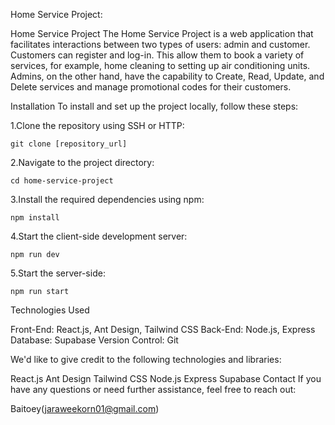 Home Service Project:

Home Service Project
The Home Service Project is a web application that facilitates interactions between two types of users: admin and customer. 
Customers can register and log-in. This allow them to book a variety of services, for example, home cleaning to setting up air conditioning units. 
Admins, on the other hand, have the capability to Create, Read, Update, and Delete services and manage promotional codes for their customers.

Installation
To install and set up the project locally, follow these steps:

1.Clone the repository using SSH or HTTP:

    git clone [repository_url]

2.Navigate to the project directory:

    cd home-service-project
    
3.Install the required dependencies using npm:

    npm install

4.Start the client-side development server:

    npm run dev

5.Start the server-side:

    npm run start

    
Technologies Used

Front-End: 
React.js, Ant Design, Tailwind CSS
Back-End: 
Node.js, Express
Database: 
Supabase
Version Control: 
Git


We'd like to give credit to the following technologies and libraries:

React.js
Ant Design
Tailwind CSS
Node.js
Express
Supabase
Contact
If you have any questions or need further assistance, feel free to reach out:

Baitoey(jaraweekorn01@gmail.com)
